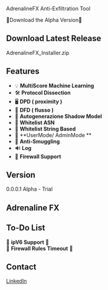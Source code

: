 
AdrenalineFX Anti-Exfiltration Tool

💾Download the Alpha Version💾

## Download Latest Release 
AdrenalineFX_Installer.zip

## Features
- 💡 **MultiScore Machine Learning**<br>
- 🛠️ **Protocol Dissection**<br>
- 🖥️ **DPD ( proximity )** <br>
- 📝 **DFD ( flusso )**<br>
- 🔄 **Autogenerazione Shadow Model**<br>
- 🧾 **Whitelist ASN**<br>
- 🧾 **Whitelist String Based**<br>
- 🐤 **UserMode/ AdminMode **<br>
- 🛑 **Anti-Smuggling**<br>
- 🔊 **Log**<br>
- 🚀 **Firewall Support**<br>


## Version

 0.0.0.1  Alpha - Trial<br>
 

## Adrenaline FX





## To-Do List
:penguin: **ipV6 Support** :penguin:<br>
:penguin: **Firewall Rules Timeout** :penguin:<br>


## Contact
[LinkedIn](https://www.linkedin.com/in/roberto-m-7b8314149)



